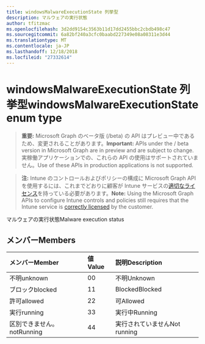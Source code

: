 ```yaml
---
title: windowsMalwareExecutionState 列挙型
description: マルウェアの実行状態
author: tfitzmac
ms.openlocfilehash: 3d2dd9154c3563b11d17dd2455bbc2cbdb498c47
ms.sourcegitcommit: 6a82bf240a3cfc0baabd227349e08a08311e3d44
ms.translationtype: MT
ms.contentlocale: ja-JP
ms.lasthandoff: 12/18/2018
ms.locfileid: "27332614"
---
```

# <a name="windowsmalwareexecutionstate-enum-type"></a><span data-ttu-id="b2672-103">windowsMalwareExecutionState 列挙型</span><span class="sxs-lookup"><span data-stu-id="b2672-103">windowsMalwareExecutionState enum type</span></span>

> <span data-ttu-id="b2672-104">**重要:** Microsoft Graph のベータ版 (/beta) の API はプレビュー中であるため、変更されることがあります。</span><span class="sxs-lookup"><span data-stu-id="b2672-104">**Important:** APIs under the / beta version in Microsoft Graph are in preview and are subject to change.</span></span> <span data-ttu-id="b2672-105">実稼働アプリケーションでの、これらの API の使用はサポートされていません。</span><span class="sxs-lookup"><span data-stu-id="b2672-105">Use of these APIs in production applications is not supported.</span></span>

> <span data-ttu-id="b2672-106">**注:** Intune のコントロールおよびポリシーの構成に Microsoft Graph API を使用するには、これまでどおりに顧客が Intune サービスの[適切なライセンス](https://go.microsoft.com/fwlink/?linkid=839381)を持っている必要があります。</span><span class="sxs-lookup"><span data-stu-id="b2672-106">**Note:** Using the Microsoft Graph APIs to configure Intune controls and policies still requires that the Intune service is [correctly licensed](https://go.microsoft.com/fwlink/?linkid=839381) by the customer.</span></span>

<span data-ttu-id="b2672-107">マルウェアの実行状態</span><span class="sxs-lookup"><span data-stu-id="b2672-107">Malware execution status</span></span>
## <a name="members"></a><span data-ttu-id="b2672-108">メンバー</span><span class="sxs-lookup"><span data-stu-id="b2672-108">Members</span></span>
|<span data-ttu-id="b2672-109">メンバー</span><span class="sxs-lookup"><span data-stu-id="b2672-109">Member</span></span>|<span data-ttu-id="b2672-110">値</span><span class="sxs-lookup"><span data-stu-id="b2672-110">Value</span></span>|<span data-ttu-id="b2672-111">説明</span><span class="sxs-lookup"><span data-stu-id="b2672-111">Description</span></span>|
|:---|:---|:---|
|<span data-ttu-id="b2672-112">不明</span><span class="sxs-lookup"><span data-stu-id="b2672-112">unknown</span></span>|<span data-ttu-id="b2672-113">0</span><span class="sxs-lookup"><span data-stu-id="b2672-113">0</span></span>|<span data-ttu-id="b2672-114">不明</span><span class="sxs-lookup"><span data-stu-id="b2672-114">Unknown</span></span>|
|<span data-ttu-id="b2672-115">ブロック</span><span class="sxs-lookup"><span data-stu-id="b2672-115">blocked</span></span>|<span data-ttu-id="b2672-116">1</span><span class="sxs-lookup"><span data-stu-id="b2672-116">1</span></span>|<span data-ttu-id="b2672-117">Blocked</span><span class="sxs-lookup"><span data-stu-id="b2672-117">Blocked</span></span>|
|<span data-ttu-id="b2672-118">許可</span><span class="sxs-lookup"><span data-stu-id="b2672-118">allowed</span></span>|<span data-ttu-id="b2672-119">2</span><span class="sxs-lookup"><span data-stu-id="b2672-119">2</span></span>|<span data-ttu-id="b2672-120">可</span><span class="sxs-lookup"><span data-stu-id="b2672-120">Allowed</span></span>|
|<span data-ttu-id="b2672-121">実行</span><span class="sxs-lookup"><span data-stu-id="b2672-121">running</span></span>|<span data-ttu-id="b2672-122">3</span><span class="sxs-lookup"><span data-stu-id="b2672-122">3</span></span>|<span data-ttu-id="b2672-123">実行中</span><span class="sxs-lookup"><span data-stu-id="b2672-123">Running</span></span>|
|<span data-ttu-id="b2672-124">区別できません。</span><span class="sxs-lookup"><span data-stu-id="b2672-124">notRunning</span></span>|<span data-ttu-id="b2672-125">4</span><span class="sxs-lookup"><span data-stu-id="b2672-125">4</span></span>|<span data-ttu-id="b2672-126">実行されていません</span><span class="sxs-lookup"><span data-stu-id="b2672-126">Not running</span></span>|





